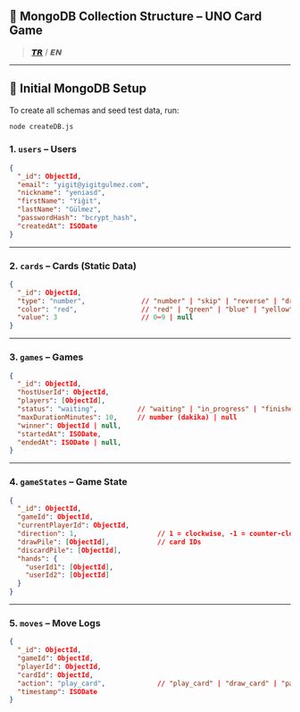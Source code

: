 ## 📁 MongoDB Collection Structure – UNO Card Game

> [𝙏𝙍](./TR.md) / 𝙀𝙉

---

## 🔧 Initial MongoDB Setup

To create all schemas and seed test data, run:

```bash
node createDB.js
```

### 1. `users` – Users

```json
{
  "_id": ObjectId,
  "email": "yigit@yigitgulmez.com",
  "nickname": "yeniasd",
  "firstName": "Yiğit",
  "lastName": "Gülmez",
  "passwordHash": "bcrypt_hash",
  "createdAt": ISODate
}
```

---

### 2. `cards` – Cards (Static Data)

```json
{
  "_id": ObjectId,
  "type": "number",              // "number" | "skip" | "reverse" | "draw_two" | "wild" | "wild_draw_four"
  "color": "red",                // "red" | "green" | "blue" | "yellow" | null
  "value": 3                     // 0–9 | null
}
```

---

### 3. `games` – Games

```json
{
  "_id": ObjectId,
  "hostUserId": ObjectId,
  "players": [ObjectId],
  "status": "waiting",          // "waiting" | "in_progress" | "finished"
  "maxDurationMinutes": 10,     // number (dakika) | null
  "winner": ObjectId | null,
  "startedAt": ISODate,
  "endedAt": ISODate | null,
}
```

---

### 4. `gameStates` – Game State

```json
{
  "_id": ObjectId,
  "gameId": ObjectId,
  "currentPlayerId": ObjectId,
  "direction": 1,                    // 1 = clockwise, -1 = counter-clockwise
  "drawPile": [ObjectId],            // card IDs
  "discardPile": [ObjectId],
  "hands": {
    "userId1": [ObjectId],
    "userId2": [ObjectId]
  }
}
```

---

### 5. `moves` – Move Logs

```json
{
  "_id": ObjectId,
  "gameId": ObjectId,
  "playerId": ObjectId,
  "cardId": ObjectId,
  "action": "play_card",             // "play_card" | "draw_card" | "pass"
  "timestamp": ISODate
}
```

